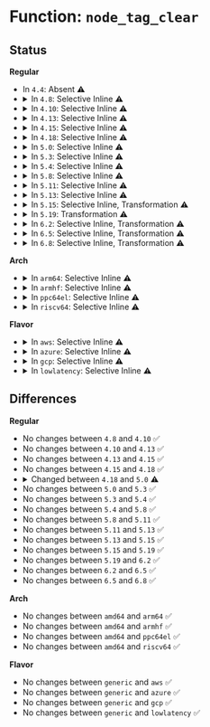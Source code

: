 # Function: <code>node_tag_clear</code>

## Status
<b>Regular</b>
<ul>
<li>
In <code>4.4</code>: Absent ⚠️
</li>
<li>
<details>
<summary>In <code>4.8</code>: Selective Inline ⚠️</summary>

```c
void node_tag_clear(struct radix_tree_root *root, struct radix_tree_node *node, unsigned int tag, unsigned int offset);
```

**Collision:** Unique Static

**Inline:** Selective

**Transformation:** False

**Instances:**

```
In lib/radix-tree.c (ffffffff81435000)
Location: lib/radix-tree.c:790
Inline: True
Direct callers:
  - lib/radix-tree.c:radix_tree_replace_clear_tags
  - lib/radix-tree.c:radix_tree_delete_item
  - lib/radix-tree.c:radix_tree_tag_clear
```
**Symbols:**

```
ffffffff81435000-ffffffff8143505a: node_tag_clear (STB_LOCAL)
```
</details>
</li>
<li>
<details>
<summary>In <code>4.10</code>: Selective Inline ⚠️</summary>

```c
void node_tag_clear(struct radix_tree_root *root, struct radix_tree_node *node, unsigned int tag, unsigned int offset);
```

**Collision:** Unique Static

**Inline:** Selective

**Transformation:** False

**Instances:**

```
In lib/radix-tree.c (ffffffff81451400)
Location: lib/radix-tree.c:1305
Inline: True
Direct callers:
  - lib/radix-tree.c:radix_tree_clear_tags
  - lib/radix-tree.c:radix_tree_delete_item
  - lib/radix-tree.c:radix_tree_tag_clear
```
**Symbols:**

```
ffffffff81451400-ffffffff8145145a: node_tag_clear (STB_LOCAL)
```
</details>
</li>
<li>
<details>
<summary>In <code>4.13</code>: Selective Inline ⚠️</summary>

```c
void node_tag_clear(struct radix_tree_root *root, struct radix_tree_node *node, unsigned int tag, unsigned int offset);
```

**Collision:** Unique Static

**Inline:** Selective

**Transformation:** False

**Instances:**

```
In lib/radix-tree.c (ffffffff818f1290)
Location: lib/radix-tree.c:1463
Inline: True
Direct callers:
  - lib/radix-tree.c:radix_tree_clear_tags
  - lib/radix-tree.c:__radix_tree_delete
  - lib/radix-tree.c:radix_tree_iter_tag_clear
  - lib/radix-tree.c:radix_tree_tag_clear
```
**Symbols:**

```
ffffffff818f1290-ffffffff818f12ea: node_tag_clear (STB_LOCAL)
```
</details>
</li>
<li>
<details>
<summary>In <code>4.15</code>: Selective Inline ⚠️</summary>

```c
void node_tag_clear(struct radix_tree_root *root, struct radix_tree_node *node, unsigned int tag, unsigned int offset);
```

**Collision:** Unique Static

**Inline:** Selective

**Transformation:** False

**Instances:**

```
In lib/radix-tree.c (ffffffff819776f0)
Location: lib/radix-tree.c:1461
Inline: True
Direct callers:
  - lib/radix-tree.c:radix_tree_clear_tags
  - lib/radix-tree.c:__radix_tree_delete
  - lib/radix-tree.c:radix_tree_iter_tag_clear
  - lib/radix-tree.c:radix_tree_tag_clear
```
**Symbols:**

```
ffffffff819776f0-ffffffff81977763: node_tag_clear (STB_LOCAL)
```
</details>
</li>
<li>
<details>
<summary>In <code>4.18</code>: Selective Inline ⚠️</summary>

```c
void node_tag_clear(struct radix_tree_root *root, struct radix_tree_node *node, unsigned int tag, unsigned int offset);
```

**Collision:** Unique Static

**Inline:** Selective

**Transformation:** False

**Instances:**

```
In lib/radix-tree.c (ffffffff819d3e70)
Location: lib/radix-tree.c:1462
Inline: True
Direct callers:
  - lib/radix-tree.c:radix_tree_clear_tags
  - lib/radix-tree.c:__radix_tree_delete
  - lib/radix-tree.c:radix_tree_iter_tag_clear
  - lib/radix-tree.c:radix_tree_tag_clear
```
**Symbols:**

```
ffffffff819d3e70-ffffffff819d3eca: node_tag_clear (STB_LOCAL)
```
</details>
</li>
<li>
<details>
<summary>In <code>5.0</code>: Selective Inline ⚠️</summary>

```c
void node_tag_clear(struct xarray *root, struct xa_node *node, unsigned int tag, unsigned int offset);
```

**Collision:** Unique Static

**Inline:** Selective

**Transformation:** False

**Instances:**

```
In lib/radix-tree.c (ffffffff81a0cec0)
Location: lib/radix-tree.c:1016
Inline: True
Direct callers:
  - lib/radix-tree.c:__radix_tree_delete
  - lib/radix-tree.c:radix_tree_iter_tag_clear
  - lib/radix-tree.c:radix_tree_tag_clear
```
**Symbols:**

```
ffffffff81a0cec0-ffffffff81a0cf1a: node_tag_clear (STB_LOCAL)
```
</details>
</li>
<li>
<details>
<summary>In <code>5.3</code>: Selective Inline ⚠️</summary>

```c
void node_tag_clear(struct xarray *root, struct xa_node *node, unsigned int tag, unsigned int offset);
```

**Collision:** Unique Static

**Inline:** Selective

**Transformation:** False

**Instances:**

```
In lib/radix-tree.c (ffffffff81a7c810)
Location: lib/radix-tree.c:1003
Inline: True
Direct callers:
  - lib/radix-tree.c:__radix_tree_delete
  - lib/radix-tree.c:radix_tree_iter_tag_clear
  - lib/radix-tree.c:radix_tree_tag_clear
```
**Symbols:**

```
ffffffff81a7c810-ffffffff81a7c864: node_tag_clear (STB_LOCAL)
```
</details>
</li>
<li>
<details>
<summary>In <code>5.4</code>: Selective Inline ⚠️</summary>

```c
void node_tag_clear(struct xarray *root, struct xa_node *node, unsigned int tag, unsigned int offset);
```

**Collision:** Unique Static

**Inline:** Selective

**Transformation:** False

**Instances:**

```
In lib/radix-tree.c (ffffffff81ab3b40)
Location: lib/radix-tree.c:1003
Inline: True
Direct callers:
  - lib/radix-tree.c:__radix_tree_delete
  - lib/radix-tree.c:radix_tree_iter_tag_clear
  - lib/radix-tree.c:radix_tree_tag_clear
```
**Symbols:**

```
ffffffff81ab3b40-ffffffff81ab3b94: node_tag_clear (STB_LOCAL)
```
</details>
</li>
<li>
<details>
<summary>In <code>5.8</code>: Selective Inline ⚠️</summary>

```c
void node_tag_clear(struct xarray *root, struct xa_node *node, unsigned int tag, unsigned int offset);
```

**Collision:** Unique Static

**Inline:** Selective

**Transformation:** False

**Instances:**

```
In lib/radix-tree.c (ffffffff815ee190)
Location: lib/radix-tree.c:995
Inline: True
Direct callers:
  - lib/radix-tree.c:__radix_tree_delete
  - lib/radix-tree.c:radix_tree_iter_tag_clear
  - lib/radix-tree.c:radix_tree_tag_clear
```
**Symbols:**

```
ffffffff815ee190-ffffffff815ee1ec: node_tag_clear (STB_LOCAL)
```
</details>
</li>
<li>
<details>
<summary>In <code>5.11</code>: Selective Inline ⚠️</summary>

```c
void node_tag_clear(struct xarray *root, struct xa_node *node, unsigned int tag, unsigned int offset);
```

**Collision:** Unique Static

**Inline:** Selective

**Transformation:** False

**Instances:**

```
In lib/radix-tree.c (ffffffff816128c0)
Location: lib/radix-tree.c:995
Inline: True
Direct callers:
  - lib/radix-tree.c:__radix_tree_delete
  - lib/radix-tree.c:radix_tree_iter_tag_clear
  - lib/radix-tree.c:radix_tree_tag_clear
```
**Symbols:**

```
ffffffff816128c0-ffffffff8161291c: node_tag_clear (STB_LOCAL)
```
</details>
</li>
<li>
<details>
<summary>In <code>5.13</code>: Selective Inline ⚠️</summary>

```c
void node_tag_clear(struct xarray *root, struct xa_node *node, unsigned int tag, unsigned int offset);
```

**Collision:** Unique Static

**Inline:** Selective

**Transformation:** False

**Instances:**

```
In lib/radix-tree.c (ffffffff815f5e50)
Location: lib/radix-tree.c:996
Inline: True
Direct callers:
  - lib/radix-tree.c:__radix_tree_delete
  - lib/radix-tree.c:radix_tree_iter_tag_clear
  - lib/radix-tree.c:radix_tree_tag_clear
```
**Symbols:**

```
ffffffff815f5e50-ffffffff815f5ea8: node_tag_clear (STB_LOCAL)
```
</details>
</li>
<li>
<details>
<summary>In <code>5.15</code>: Selective Inline, Transformation ⚠️</summary>

```c
void node_tag_clear(struct xarray *root, struct xa_node *node, unsigned int tag, unsigned int offset);
```

**Collision:** Unique Static

**Inline:** Selective

**Transformation:** True

**Instances:**

```
In lib/radix-tree.c (ffffffff8166336c)
Location: lib/radix-tree.c:996
Inline: True
Direct callers:
  - lib/radix-tree.c:__radix_tree_delete
  - lib/radix-tree.c:radix_tree_iter_tag_clear
  - lib/radix-tree.c:radix_tree_tag_clear
```
**Symbols:**

```
ffffffff81663320-ffffffff8166339b: node_tag_clear (STB_LOCAL)
ffffffff81cdf523-ffffffff81cdf562: node_tag_clear.cold (STB_LOCAL)
```
</details>
</li>
<li>
<details>
<summary>In <code>5.19</code>: Transformation ⚠️</summary>

```c
void node_tag_clear(struct xarray *root, struct xa_node *node, unsigned int tag, unsigned int offset);
```

**Collision:** Unique Static

**Inline:** No

**Transformation:** True

**Instances:**

```
In lib/radix-tree.c (0)
Location: lib/radix-tree.c:996
Inline: False
Direct callers:
  - lib/radix-tree.c:__radix_tree_delete
  - lib/radix-tree.c:radix_tree_iter_tag_clear
  - lib/radix-tree.c:radix_tree_tag_clear
```
**Symbols:**

```
ffffffff8177d390-ffffffff8177d42d: node_tag_clear (STB_LOCAL)
ffffffff81ea5ce3-ffffffff81ea5d22: node_tag_clear.cold (STB_LOCAL)
```
</details>
</li>
<li>
<details>
<summary>In <code>6.2</code>: Selective Inline, Transformation ⚠️</summary>

```c
void node_tag_clear(struct xarray *root, struct xa_node *node, unsigned int tag, unsigned int offset);
```

**Collision:** Unique Static

**Inline:** Selective

**Transformation:** True

**Instances:**

```
In lib/radix-tree.c (ffffffff82039c9d)
Location: lib/radix-tree.c:996
Inline: True
Direct callers:
  - lib/radix-tree.c:__radix_tree_delete
  - lib/radix-tree.c:radix_tree_iter_tag_clear
  - lib/radix-tree.c:radix_tree_tag_clear
```
**Symbols:**

```
ffffffff82039c40-ffffffff82039cdd: node_tag_clear (STB_LOCAL)
ffffffff820b7652-ffffffff820b7691: node_tag_clear.cold (STB_LOCAL)
```
</details>
</li>
<li>
<details>
<summary>In <code>6.5</code>: Selective Inline, Transformation ⚠️</summary>

```c
void node_tag_clear(struct xarray *root, struct xa_node *node, unsigned int tag, unsigned int offset);
```

**Collision:** Unique Static

**Inline:** Selective

**Transformation:** True

**Instances:**

```
In lib/radix-tree.c (ffffffff820b7fef)
Location: lib/radix-tree.c:995
Inline: True
Direct callers:
  - lib/radix-tree.c:__radix_tree_delete
  - lib/radix-tree.c:radix_tree_iter_tag_clear
  - lib/radix-tree.c:radix_tree_tag_clear
```
**Symbols:**

```
ffffffff820b7f60-ffffffff820b80a1: node_tag_clear (STB_LOCAL)
ffffffff82138b53-ffffffff82138b6b: node_tag_clear.cold (STB_LOCAL)
```
</details>
</li>
<li>
<details>
<summary>In <code>6.8</code>: Selective Inline, Transformation ⚠️</summary>

```c
void node_tag_clear(struct xarray *root, struct xa_node *node, unsigned int tag, unsigned int offset);
```

**Collision:** Unique Static

**Inline:** Selective

**Transformation:** True

**Instances:**

```
In lib/radix-tree.c (ffffffff821928ff)
Location: lib/radix-tree.c:995
Inline: True
Direct callers:
  - lib/radix-tree.c:__radix_tree_delete
  - lib/radix-tree.c:radix_tree_iter_tag_clear
  - lib/radix-tree.c:radix_tree_tag_clear
```
**Symbols:**

```
ffffffff82192870-ffffffff821929b1: node_tag_clear (STB_LOCAL)
ffffffff8221a8f8-ffffffff8221a910: node_tag_clear.cold (STB_LOCAL)
```
</details>
</li>
</ul>
<b>Arch</b>
<ul>
<li>
<details>
<summary>In <code>arm64</code>: Selective Inline ⚠️</summary>

```c
void node_tag_clear(struct xarray *root, struct xa_node *node, unsigned int tag, unsigned int offset);
```

**Collision:** Unique Static

**Inline:** Selective

**Transformation:** False

**Instances:**

```
In lib/radix-tree.c (ffff800010d8ddf8)
Location: lib/radix-tree.c:1003
Inline: True
Direct callers:
  - lib/radix-tree.c:__radix_tree_delete
  - lib/radix-tree.c:radix_tree_iter_tag_clear
  - lib/radix-tree.c:radix_tree_tag_clear
```
**Symbols:**

```
ffff800010d8ddf8-ffff800010d8dea0: node_tag_clear (STB_LOCAL)
```
</details>
</li>
<li>
<details>
<summary>In <code>armhf</code>: Selective Inline ⚠️</summary>

```c
void node_tag_clear(struct xarray *root, struct xa_node *node, unsigned int tag, unsigned int offset);
```

**Collision:** Unique Static

**Inline:** Selective

**Transformation:** False

**Instances:**

```
In lib/radix-tree.c (c0e884b4)
Location: lib/radix-tree.c:1003
Inline: True
Direct callers:
  - lib/radix-tree.c:__radix_tree_delete
  - lib/radix-tree.c:radix_tree_iter_tag_clear
  - lib/radix-tree.c:radix_tree_tag_clear
```
**Symbols:**

```
c0e884b4-c0e88598: node_tag_clear (STB_LOCAL)
```
</details>
</li>
<li>
<details>
<summary>In <code>ppc64el</code>: Selective Inline ⚠️</summary>

```c
void node_tag_clear(struct xarray *root, struct xa_node *node, unsigned int tag, unsigned int offset);
```

**Collision:** Unique Static

**Inline:** Selective

**Transformation:** False

**Instances:**

```
In lib/radix-tree.c (c000000000ed0720)
Location: lib/radix-tree.c:1003
Inline: True
Direct callers:
  - lib/radix-tree.c:__radix_tree_delete
  - lib/radix-tree.c:radix_tree_iter_tag_clear
  - lib/radix-tree.c:radix_tree_tag_clear
```
**Symbols:**

```
c000000000ed0720-c000000000ed0838: node_tag_clear (STB_LOCAL)
```
</details>
</li>
<li>
<details>
<summary>In <code>riscv64</code>: Selective Inline ⚠️</summary>

```c
void node_tag_clear(struct xarray *root, struct xa_node *node, unsigned int tag, unsigned int offset);
```

**Collision:** Unique Static

**Inline:** Selective

**Transformation:** False

**Instances:**

```
In lib/radix-tree.c (ffffffe0008b6a5e)
Location: lib/radix-tree.c:1003
Inline: True
Direct callers:
  - lib/radix-tree.c:__radix_tree_delete
  - lib/radix-tree.c:radix_tree_iter_tag_clear
  - lib/radix-tree.c:radix_tree_tag_clear
```
**Symbols:**

```
ffffffe0008b6a5e-ffffffe0008b6b16: node_tag_clear (STB_LOCAL)
```
</details>
</li>
</ul>
<b>Flavor</b>
<ul>
<li>
<details>
<summary>In <code>aws</code>: Selective Inline ⚠️</summary>

```c
void node_tag_clear(struct xarray *root, struct xa_node *node, unsigned int tag, unsigned int offset);
```

**Collision:** Unique Static

**Inline:** Selective

**Transformation:** False

**Instances:**

```
In lib/radix-tree.c (ffffffff81a52990)
Location: lib/radix-tree.c:1003
Inline: True
Direct callers:
  - lib/radix-tree.c:__radix_tree_delete
  - lib/radix-tree.c:radix_tree_iter_tag_clear
  - lib/radix-tree.c:radix_tree_tag_clear
```
**Symbols:**

```
ffffffff81a52990-ffffffff81a529e4: node_tag_clear (STB_LOCAL)
```
</details>
</li>
<li>
<details>
<summary>In <code>azure</code>: Selective Inline ⚠️</summary>

```c
void node_tag_clear(struct xarray *root, struct xa_node *node, unsigned int tag, unsigned int offset);
```

**Collision:** Unique Static

**Inline:** Selective

**Transformation:** False

**Instances:**

```
In lib/radix-tree.c (ffffffff81a0fa90)
Location: lib/radix-tree.c:1003
Inline: True
Direct callers:
  - lib/radix-tree.c:__radix_tree_delete
  - lib/radix-tree.c:radix_tree_iter_tag_clear
  - lib/radix-tree.c:radix_tree_tag_clear
```
**Symbols:**

```
ffffffff81a0fa90-ffffffff81a0fae4: node_tag_clear (STB_LOCAL)
```
</details>
</li>
<li>
<details>
<summary>In <code>gcp</code>: Selective Inline ⚠️</summary>

```c
void node_tag_clear(struct xarray *root, struct xa_node *node, unsigned int tag, unsigned int offset);
```

**Collision:** Unique Static

**Inline:** Selective

**Transformation:** False

**Instances:**

```
In lib/radix-tree.c (ffffffff81abed80)
Location: lib/radix-tree.c:1003
Inline: True
Direct callers:
  - lib/radix-tree.c:__radix_tree_delete
  - lib/radix-tree.c:radix_tree_iter_tag_clear
  - lib/radix-tree.c:radix_tree_tag_clear
```
**Symbols:**

```
ffffffff81abed80-ffffffff81abedd4: node_tag_clear (STB_LOCAL)
```
</details>
</li>
<li>
<details>
<summary>In <code>lowlatency</code>: Selective Inline ⚠️</summary>

```c
void node_tag_clear(struct xarray *root, struct xa_node *node, unsigned int tag, unsigned int offset);
```

**Collision:** Unique Static

**Inline:** Selective

**Transformation:** False

**Instances:**

```
In lib/radix-tree.c (ffffffff81acb240)
Location: lib/radix-tree.c:1003
Inline: True
Direct callers:
  - lib/radix-tree.c:__radix_tree_delete
  - lib/radix-tree.c:radix_tree_iter_tag_clear
  - lib/radix-tree.c:radix_tree_tag_clear
```
**Symbols:**

```
ffffffff81acb240-ffffffff81acb294: node_tag_clear (STB_LOCAL)
```
</details>
</li>
</ul>

## Differences
<b>Regular</b>
<ul>
<li>
No changes between <code>4.8</code> and <code>4.10</code> ✅
</li>
<li>
No changes between <code>4.10</code> and <code>4.13</code> ✅
</li>
<li>
No changes between <code>4.13</code> and <code>4.15</code> ✅
</li>
<li>
No changes between <code>4.15</code> and <code>4.18</code> ✅
</li>
<li>
<details>
<summary>Changed between <code>4.18</code> and <code>5.0</code> ⚠️</summary>
<ul>
<li>
<b>Param type changed. </b>
<code>struct radix_tree_root *root</code> ➡️ <code>struct xarray *root</code>
</li>
<li>
<b>Param type changed. </b>
<code>struct radix_tree_node *node</code> ➡️ <code>struct xa_node *node</code>
</li>
</ul>
</details>
</li>
<li>
No changes between <code>5.0</code> and <code>5.3</code> ✅
</li>
<li>
No changes between <code>5.3</code> and <code>5.4</code> ✅
</li>
<li>
No changes between <code>5.4</code> and <code>5.8</code> ✅
</li>
<li>
No changes between <code>5.8</code> and <code>5.11</code> ✅
</li>
<li>
No changes between <code>5.11</code> and <code>5.13</code> ✅
</li>
<li>
No changes between <code>5.13</code> and <code>5.15</code> ✅
</li>
<li>
No changes between <code>5.15</code> and <code>5.19</code> ✅
</li>
<li>
No changes between <code>5.19</code> and <code>6.2</code> ✅
</li>
<li>
No changes between <code>6.2</code> and <code>6.5</code> ✅
</li>
<li>
No changes between <code>6.5</code> and <code>6.8</code> ✅
</li>
</ul>
<b>Arch</b>
<ul>
<li>
No changes between <code>amd64</code> and <code>arm64</code> ✅
</li>
<li>
No changes between <code>amd64</code> and <code>armhf</code> ✅
</li>
<li>
No changes between <code>amd64</code> and <code>ppc64el</code> ✅
</li>
<li>
No changes between <code>amd64</code> and <code>riscv64</code> ✅
</li>
</ul>
<b>Flavor</b>
<ul>
<li>
No changes between <code>generic</code> and <code>aws</code> ✅
</li>
<li>
No changes between <code>generic</code> and <code>azure</code> ✅
</li>
<li>
No changes between <code>generic</code> and <code>gcp</code> ✅
</li>
<li>
No changes between <code>generic</code> and <code>lowlatency</code> ✅
</li>
</ul>
